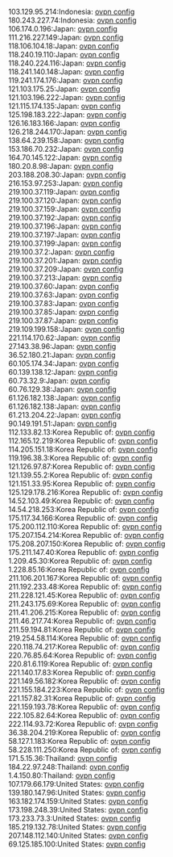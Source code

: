 103.129.95.214:Indonesia: [ovpn config](vpn/103_129_95_214.ovpn)  
180.243.227.74:Indonesia: [ovpn config](vpn/180_243_227_74.ovpn)  
106.174.0.196:Japan: [ovpn config](vpn/106_174_0_196.ovpn)  
111.216.227.149:Japan: [ovpn config](vpn/111_216_227_149.ovpn)  
118.106.104.18:Japan: [ovpn config](vpn/118_106_104_18.ovpn)  
118.240.19.110:Japan: [ovpn config](vpn/118_240_19_110.ovpn)  
118.240.224.116:Japan: [ovpn config](vpn/118_240_224_116.ovpn)  
118.241.140.148:Japan: [ovpn config](vpn/118_241_140_148.ovpn)  
119.241.174.176:Japan: [ovpn config](vpn/119_241_174_176.ovpn)  
121.103.175.25:Japan: [ovpn config](vpn/121_103_175_25.ovpn)  
121.103.196.222:Japan: [ovpn config](vpn/121_103_196_222.ovpn)  
121.115.174.135:Japan: [ovpn config](vpn/121_115_174_135.ovpn)  
125.198.183.222:Japan: [ovpn config](vpn/125_198_183_222.ovpn)  
126.16.183.166:Japan: [ovpn config](vpn/126_16_183_166.ovpn)  
126.218.244.170:Japan: [ovpn config](vpn/126_218_244_170.ovpn)  
138.64.239.158:Japan: [ovpn config](vpn/138_64_239_158.ovpn)  
153.186.70.232:Japan: [ovpn config](vpn/153_186_70_232.ovpn)  
164.70.145.122:Japan: [ovpn config](vpn/164_70_145_122.ovpn)  
180.20.8.98:Japan: [ovpn config](vpn/180_20_8_98.ovpn)  
203.188.208.30:Japan: [ovpn config](vpn/203_188_208_30.ovpn)  
216.153.97.253:Japan: [ovpn config](vpn/216_153_97_253.ovpn)  
219.100.37.119:Japan: [ovpn config](vpn/219_100_37_119.ovpn)  
219.100.37.120:Japan: [ovpn config](vpn/219_100_37_120.ovpn)  
219.100.37.159:Japan: [ovpn config](vpn/219_100_37_159.ovpn)  
219.100.37.192:Japan: [ovpn config](vpn/219_100_37_192.ovpn)  
219.100.37.196:Japan: [ovpn config](vpn/219_100_37_196.ovpn)  
219.100.37.197:Japan: [ovpn config](vpn/219_100_37_197.ovpn)  
219.100.37.199:Japan: [ovpn config](vpn/219_100_37_199.ovpn)  
219.100.37.2:Japan: [ovpn config](vpn/219_100_37_2.ovpn)  
219.100.37.201:Japan: [ovpn config](vpn/219_100_37_201.ovpn)  
219.100.37.209:Japan: [ovpn config](vpn/219_100_37_209.ovpn)  
219.100.37.213:Japan: [ovpn config](vpn/219_100_37_213.ovpn)  
219.100.37.60:Japan: [ovpn config](vpn/219_100_37_60.ovpn)  
219.100.37.63:Japan: [ovpn config](vpn/219_100_37_63.ovpn)  
219.100.37.83:Japan: [ovpn config](vpn/219_100_37_83.ovpn)  
219.100.37.85:Japan: [ovpn config](vpn/219_100_37_85.ovpn)  
219.100.37.87:Japan: [ovpn config](vpn/219_100_37_87.ovpn)  
219.109.199.158:Japan: [ovpn config](vpn/219_109_199_158.ovpn)  
221.114.170.62:Japan: [ovpn config](vpn/221_114_170_62.ovpn)  
27.143.38.96:Japan: [ovpn config](vpn/27_143_38_96.ovpn)  
36.52.180.21:Japan: [ovpn config](vpn/36_52_180_21.ovpn)  
60.105.174.34:Japan: [ovpn config](vpn/60_105_174_34.ovpn)  
60.139.138.12:Japan: [ovpn config](vpn/60_139_138_12.ovpn)  
60.73.32.9:Japan: [ovpn config](vpn/60_73_32_9.ovpn)  
60.76.129.38:Japan: [ovpn config](vpn/60_76_129_38.ovpn)  
61.126.182.138:Japan: [ovpn config](vpn/61_126_182_138.ovpn)  
61.126.182.138:Japan: [ovpn config](vpn/61_126_182_138.ovpn)  
61.213.204.22:Japan: [ovpn config](vpn/61_213_204_22.ovpn)  
90.149.191.51:Japan: [ovpn config](vpn/90_149_191_51.ovpn)  
112.133.82.13:Korea Republic of: [ovpn config](vpn/112_133_82_13.ovpn)  
112.165.12.219:Korea Republic of: [ovpn config](vpn/112_165_12_219.ovpn)  
114.205.151.18:Korea Republic of: [ovpn config](vpn/114_205_151_18.ovpn)  
119.196.38.3:Korea Republic of: [ovpn config](vpn/119_196_38_3.ovpn)  
121.126.97.87:Korea Republic of: [ovpn config](vpn/121_126_97_87.ovpn)  
121.139.55.2:Korea Republic of: [ovpn config](vpn/121_139_55_2.ovpn)  
121.151.33.95:Korea Republic of: [ovpn config](vpn/121_151_33_95.ovpn)  
125.129.178.216:Korea Republic of: [ovpn config](vpn/125_129_178_216.ovpn)  
14.52.103.49:Korea Republic of: [ovpn config](vpn/14_52_103_49.ovpn)  
14.54.218.253:Korea Republic of: [ovpn config](vpn/14_54_218_253.ovpn)  
175.117.34.166:Korea Republic of: [ovpn config](vpn/175_117_34_166.ovpn)  
175.200.112.110:Korea Republic of: [ovpn config](vpn/175_200_112_110.ovpn)  
175.207.154.214:Korea Republic of: [ovpn config](vpn/175_207_154_214.ovpn)  
175.208.207.150:Korea Republic of: [ovpn config](vpn/175_208_207_150.ovpn)  
175.211.147.40:Korea Republic of: [ovpn config](vpn/175_211_147_40.ovpn)  
1.209.45.30:Korea Republic of: [ovpn config](vpn/1_209_45_30.ovpn)  
1.228.85.16:Korea Republic of: [ovpn config](vpn/1_228_85_16.ovpn)  
211.106.201.167:Korea Republic of: [ovpn config](vpn/211_106_201_167.ovpn)  
211.192.233.48:Korea Republic of: [ovpn config](vpn/211_192_233_48.ovpn)  
211.228.121.45:Korea Republic of: [ovpn config](vpn/211_228_121_45.ovpn)  
211.243.175.69:Korea Republic of: [ovpn config](vpn/211_243_175_69.ovpn)  
211.41.206.215:Korea Republic of: [ovpn config](vpn/211_41_206_215.ovpn)  
211.46.217.74:Korea Republic of: [ovpn config](vpn/211_46_217_74.ovpn)  
211.59.194.81:Korea Republic of: [ovpn config](vpn/211_59_194_81.ovpn)  
219.254.58.114:Korea Republic of: [ovpn config](vpn/219_254_58_114.ovpn)  
220.118.74.217:Korea Republic of: [ovpn config](vpn/220_118_74_217.ovpn)  
220.76.85.64:Korea Republic of: [ovpn config](vpn/220_76_85_64.ovpn)  
220.81.6.119:Korea Republic of: [ovpn config](vpn/220_81_6_119.ovpn)  
221.140.17.83:Korea Republic of: [ovpn config](vpn/221_140_17_83.ovpn)  
221.149.56.182:Korea Republic of: [ovpn config](vpn/221_149_56_182.ovpn)  
221.155.184.223:Korea Republic of: [ovpn config](vpn/221_155_184_223.ovpn)  
221.157.82.31:Korea Republic of: [ovpn config](vpn/221_157_82_31.ovpn)  
221.159.193.78:Korea Republic of: [ovpn config](vpn/221_159_193_78.ovpn)  
222.105.82.64:Korea Republic of: [ovpn config](vpn/222_105_82_64.ovpn)  
222.114.93.72:Korea Republic of: [ovpn config](vpn/222_114_93_72.ovpn)  
36.38.204.219:Korea Republic of: [ovpn config](vpn/36_38_204_219.ovpn)  
58.127.1.183:Korea Republic of: [ovpn config](vpn/58_127_1_183.ovpn)  
58.228.111.250:Korea Republic of: [ovpn config](vpn/58_228_111_250.ovpn)  
171.5.15.36:Thailand: [ovpn config](vpn/171_5_15_36.ovpn)  
184.22.97.248:Thailand: [ovpn config](vpn/184_22_97_248.ovpn)  
1.4.150.80:Thailand: [ovpn config](vpn/1_4_150_80.ovpn)  
107.179.66.179:United States: [ovpn config](vpn/107_179_66_179.ovpn)  
139.180.147.96:United States: [ovpn config](vpn/139_180_147_96.ovpn)  
163.182.174.159:United States: [ovpn config](vpn/163_182_174_159.ovpn)  
173.198.248.39:United States: [ovpn config](vpn/173_198_248_39.ovpn)  
173.233.73.3:United States: [ovpn config](vpn/173_233_73_3.ovpn)  
185.219.132.78:United States: [ovpn config](vpn/185_219_132_78.ovpn)  
207.148.112.140:United States: [ovpn config](vpn/207_148_112_140.ovpn)  
69.125.185.100:United States: [ovpn config](vpn/69_125_185_100.ovpn)  
